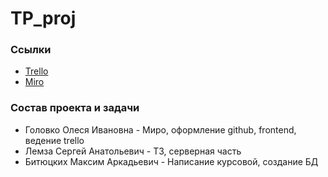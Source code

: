# TP_proj
### Ссылки
+ [Trello](https://trello.com/b/qhgGYltF/проект-по-тп)
+ [Miro](https://miro.com/app/board/uXjVOFTpkr0=/?invite_link_id=811241015900)
### Состав проекта и задачи
+ Головко Олеся Ивановна - Миро, оформление github, frontend, ведение trello
+ Лемза Сергей Анатольевич - ТЗ, серверная часть
+ Битюцких Максим Аркадьевич - Написание курсовой, создание БД
